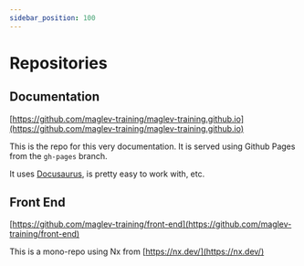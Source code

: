 ```yaml
---
sidebar_position: 100
---
```


# Repositories

## Documentation

[https://github.com/maglev-training/maglev-training.github.io](https://github.com/maglev-training/maglev-training.github.io)

This is the repo for this very documentation. It is served using Github Pages from the `gh-pages` branch.

It uses [Docusaurus](https://docusaurus.io/), is pretty easy to work with, etc.

## Front End

[https://github.com/maglev-training/front-end](https://github.com/maglev-training/front-end)

This is a mono-repo using Nx from [https://nx.dev/](https://nx.dev/)
